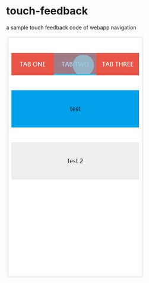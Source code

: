 # touch-feedback

a sample touch feedback code of webapp navigation

![image](https://raw.githubusercontent.com/xodeqa/touch-feedback/master/touch-feedback.png)
